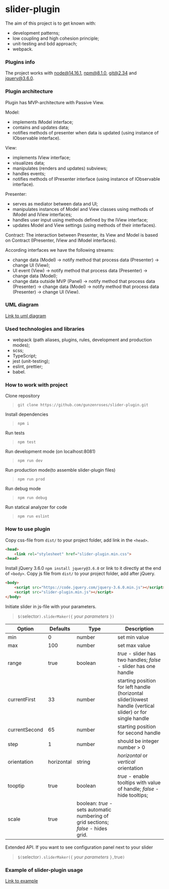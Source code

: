 # slider-plugin

The aim of this project is to get known with:

- development patterns;
- low coupling and high cohesion principle;
- unit-testing and bdd approach;
- webpack.

### Plugins info

The project works with node@14.16.1, npm@8.1.0, git@2.34 and jquery@3.6.0.

### Plugin architecture

Plugin has MVP-architecture with Passive View.

Model:

- implements IModel interface;
- contains and updates data;
- notifies methods of presenter when data is updated (using instance of IObservable interface).

View:

- implements IView interface;
- visualizes data;
- manipulates (renders and updates) subviews;
- handles events;
- notifies methods of IPresenter interface (using instance of IObservable interface).

Presenter:

- serves as mediator between data and UI;
- manipulates instances of Model and View classes using methods of IModel and IView interfaces;
- handles user input using methods defined by the IView interface;
- updates Model and View settings (using methods of their interfaces).

Contract:
The interaction between Presenter, its View and Model is based on Contract (IPresenter, IView and IModel interfaces).

According interfaces we have the following streams:

- change data (Model) -> notify method that process data (Presenter) -> change UI (View);
- UI event (View) -> notify method that process data (Presenter) -> change data (Model);
- change data outside MVP (Panel) -> notify method that process data (Presenter) -> change data (Model) -> notify method that process data (Presenter) -> change UI (View).

### UML diagram

[Link to uml diagram](https://github.com/gunzenroses/slider-plugin/blob/master/src/UML%20diagram.png)

### Used technologies and libraries

- webpack (path aliases, plugins, rules, development and production modes);
- scss;
- TypeScript;
- jest (unit-testing);
- eslint, prettier;
- babel.

### How to work with project

Clone repository
>`git clone https://github.com/gunzenroses/slider-plugin.git`

Install dependencies
>`npm i`

Run tests
>`npm test`

Run development mode (on localhost:8081)
>`npm run dev`

Run production mode(to assemble slider-plugin files)
>`npm run prod`

Run debug mode
>`npm run debug`

Run statical analyzer for code
>`npm run eslint`

### How to use plugin

Copy css-file from `dist/` to your project folder, add link in the `<head>`.

```html
<head>
    <link rel="stylesheet" href="slider-plugin.min.css">
<head>
```

Install jQuery 3.6.0 `npm install jquery@3.6.0` or link to it directly at the end of `<body>`.
Copy js file from `dist/` to your project folder, add after jQuery.

```html
<body>
    <script src="https://code.jquery.com/jquery-3.6.0.min.js"></script>
    <script src="slider-plugin.min.js"></script>
</body>
```

Initiate slider in js-file with your parameters.
>`$(`selector`).sliderMaker({` *your parameters* `})`

|Option|Defaults|Type|Description|
|-----|----|----|----------|
|min|0|number|set min value|
|max|100|number|set max value|
|range|true|boolean|*true* - slider has two handles; *false* - slider has one handle|
|currentFirst|33|number|starting position for left handle (horizontal slider)lowest handle (vertical slider) or for single handle|
|currentSecond|65|number|starting position for second handle|
|step|1|number|should be integer number > 0|
|orientation|horizontal|string|*horizontal* or *vertical* orientation|
|tooptip|true|boolean|*true* - enable tooltips with value of handle; *false* - hide tooltips;|
|scale|true|boolean: *true* - sets automatic numbering of grid sections; *false* - hides grid.|

Extended API. If you want to see configuration panel next to your slider
>`$(`selector`).sliderMaker({` *your parameters* `},`true`)`

### Example of slider-plugin usage

[Link to example](https://gunzenroses.github.io/slider-plugin/)

